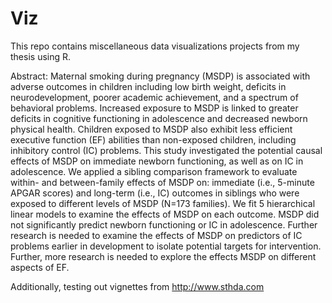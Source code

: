 # Viz
This repo contains miscellaneous data visualizations projects from my thesis using R.

Abstract: Maternal smoking during pregnancy (MSDP) is associated with adverse outcomes in children including low birth weight, deficits in neurodevelopment, poorer academic achievement, and a spectrum of behavioral problems. Increased exposure to MSDP is linked to greater deficits in cognitive functioning in adolescence and decreased newborn physical health. Children exposed to MSDP also exhibit less efficient executive function (EF) abilities than non-exposed children, including inhibitory control (IC) problems. This study investigated the potential causal effects of MSDP on immediate newborn functioning, as well as on IC in adolescence. We applied a sibling comparison framework to evaluate within- and between-family effects of MSDP on: immediate (i.e., 5-minute APGAR scores) and long-term (i.e., IC) outcomes in siblings who were exposed to different levels of MSDP (N=173 families). We fit 5 hierarchical linear models to examine the effects of MSDP on each outcome. MSDP did not significantly predict newborn functioning or IC in adolescence. Further research is needed to examine the effects of MSDP on predictors of IC problems earlier in development to isolate potential targets for intervention. Further, more research is needed to explore the effects MSDP on different aspects of EF. 

Additionally, testing out vignettes from http://www.sthda.com
